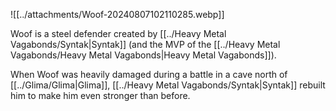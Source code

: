 ![[../attachments/Woof-20240807102110285.webp]]

Woof is a steel defender created by [[../Heavy Metal Vagabonds/Syntak|Syntak]] (and the MVP of the [[../Heavy Metal Vagabonds/Heavy Metal Vagabonds|Heavy Metal Vagabonds]]). 

When Woof was heavily damaged during a battle in a cave north of [[../Glima/Glima|Glima]], [[../Heavy Metal Vagabonds/Syntak|Syntak]] rebuilt him to make him even stronger than before.